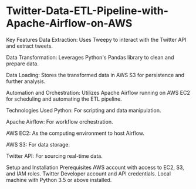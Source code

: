 # Twitter-Data-ETL-Pipeline-with-Apache-Airflow-on-AWS
Key Features
Data Extraction: Uses Tweepy to interact with the Twitter API and extract tweets.

Data Transformation: Leverages Python's Pandas library to clean and prepare data.

Data Loading: Stores the transformed data in AWS S3 for persistence and further analysis.

Automation and Orchestration: Utilizes Apache Airflow running on AWS EC2 for scheduling and automating the ETL pipeline.

Technologies Used
Python: For scripting and data manipulation.

Apache Airflow: For workflow orchestration.

AWS EC2: As the computing environment to host Airflow.

AWS S3: For data storage.

Twitter API: For sourcing real-time data.

Setup and Installation
Prerequisites
AWS account with access to EC2, S3, and IAM roles.
Twitter Developer account and API credentials.
Local machine with Python 3.5 or above installed.

